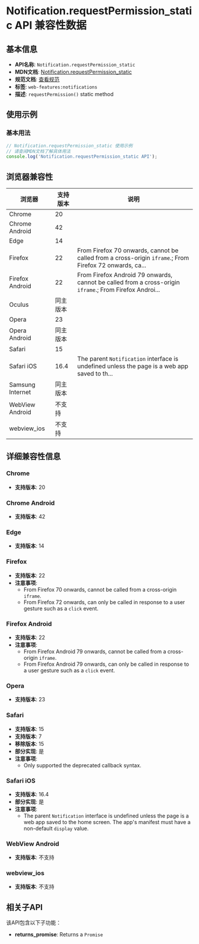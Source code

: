 # Notification.requestPermission_static API 兼容性数据

## 基本信息

- **API名称**: `Notification.requestPermission_static`
- **MDN文档**: [Notification.requestPermission_static](https://developer.mozilla.org/docs/Web/API/Notification/requestPermission_static)
- **规范文档**: [查看规范](https://notifications.spec.whatwg.org/#dom-notification-requestpermission)
- **标签**: `web-features:notifications`
- **描述**: `requestPermission()` static method

## 使用示例

### 基本用法

```javascript
// Notification.requestPermission_static 使用示例
// 请查阅MDN文档了解具体用法
console.log('Notification.requestPermission_static API');
```

## 浏览器兼容性

| 浏览器 | 支持版本 | 说明 |
|--------|----------|------|
| Chrome | 20 |  |
| Chrome Android | 42 |  |
| Edge | 14 |  |
| Firefox | 22 | From Firefox 70 onwards, cannot be called from a cross-origin `iframe`.; From Firefox 72 onwards, ca... |
| Firefox Android | 22 | From Firefox Android 79 onwards, cannot be called from a cross-origin `iframe`.; From Firefox Androi... |
| Oculus | 同主版本 |  |
| Opera | 23 |  |
| Opera Android | 同主版本 |  |
| Safari | 15 |  |
| Safari iOS | 16.4 | The parent <code>Notification</code> interface is undefined unless the page is a web app saved to th... |
| Samsung Internet | 同主版本 |  |
| WebView Android | 不支持 |  |
| webview_ios | 不支持 |  |

## 详细兼容性信息

### Chrome

- **支持版本**: 20

### Chrome Android

- **支持版本**: 42

### Edge

- **支持版本**: 14

### Firefox

- **支持版本**: 22
- **注意事项**:
  - From Firefox 70 onwards, cannot be called from a cross-origin `iframe`.
  - From Firefox 72 onwards, can only be called in response to a user gesture such as a `click` event.

### Firefox Android

- **支持版本**: 22
- **注意事项**:
  - From Firefox Android 79 onwards, cannot be called from a cross-origin `iframe`.
  - From Firefox Android 79 onwards, can only be called in response to a user gesture such as a `click` event.

### Opera

- **支持版本**: 23

### Safari

- **支持版本**: 15
- **支持版本**: 7
- **移除版本**: 15
- **部分实现**: 是
- **注意事项**:
  - Only supported the deprecated callback syntax.

### Safari iOS

- **支持版本**: 16.4
- **部分实现**: 是
- **注意事项**:
  - The parent <code>Notification</code> interface is undefined unless the page is a web app saved to the home screen. The app's manifest must have a non-default <code>display</code> value.

### WebView Android

- **支持版本**: 不支持

### webview_ios

- **支持版本**: 不支持

## 相关子API

该API包含以下子功能：

- **returns_promise**: Returns a `Promise`


